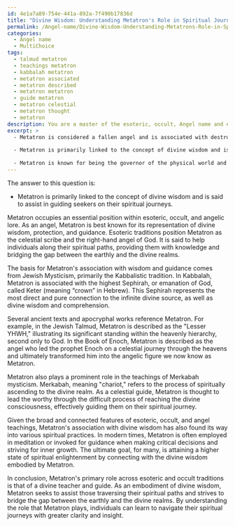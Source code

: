 ```yaml
---
id: 4e1a7a89-754e-441a-892a-7f490b17836d
title: "Divine Wisdom: Understanding Metatron's Role in Spiritual Journeys"
permalink: /Angel-name/Divine-Wisdom-Understanding-Metatrons-Role-in-Spiritual-Journeys/
categories:
  - Angel name
  - MultiChoice
tags:
  - talmud metatron
  - teachings metatron
  - kabbalah metatron
  - metatron associated
  - metatron described
  - metatron metatron
  - guide metatron
  - metatron celestial
  - metatron thought
  - metatron
description: You are a master of the esoteric, occult, Angel name and education, you have written many textbooks on the subject. Respond to the multiple choice question first with the answer, then, fully explain the context of your rational, reasoning, and chain of thought in coming to the determination you have for that answer. Explain related concepts, formulas, or historical context relevant to this conclusion, giving a lesson on the topic to explain the reasoning afterwards.
excerpt: >
  - Metatron is considered a fallen angel and is associated with destruction and chaos.
  
  - Metatron is primarily linked to the concept of divine wisdom and is said to assist in guiding seekers on their spiritual journeys.
  
  - Metatron is known for being the governor of the physical world and is said to support Earth's natural elements.
---
```


The answer to this question is:

- Metatron is primarily linked to the concept of divine wisdom and is said to assist in guiding seekers on their spiritual journeys.

Metatron occupies an essential position within esoteric, occult, and angelic lore. As an angel, Metatron is best known for its representation of divine wisdom, protection, and guidance. Esoteric traditions position Metatron as the celestial scribe and the right-hand angel of God. It is said to help individuals along their spiritual paths, providing them with knowledge and bridging the gap between the earthly and the divine realms.

The basis for Metatron's association with wisdom and guidance comes from Jewish Mysticism, primarily the Kabbalistic tradition. In Kabbalah, Metatron is associated with the highest Sephirah, or emanation of God, called Keter (meaning “crown” in Hebrew). This Sephirah represents the most direct and pure connection to the infinite divine source, as well as divine wisdom and comprehension.

Several ancient texts and apocryphal works reference Metatron. For example, in the Jewish Talmud, Metatron is described as the "Lesser YHWH," illustrating its significant standing within the heavenly hierarchy, second only to God. In the Book of Enoch, Metatron is described as the angel who led the prophet Enoch on a celestial journey through the heavens and ultimately transformed him into the angelic figure we now know as Metatron.

Metatron also plays a prominent role in the teachings of Merkabah mysticism. Merkabah, meaning "chariot," refers to the process of spiritually ascending to the divine realm. As a celestial guide, Metatron is thought to lead the worthy through the difficult process of reaching the divine consciousness, effectively guiding them on their spiritual journey.

Given the broad and connected features of esoteric, occult, and angel teachings, Metatron's association with divine wisdom has also found its way into various spiritual practices. In modern times, Metatron is often employed in meditation or invoked for guidance when making critical decisions and striving for inner growth. The ultimate goal, for many, is attaining a higher state of spiritual enlightenment by connecting with the divine wisdom embodied by Metatron.

In conclusion, Metatron's primary role across esoteric and occult traditions is that of a divine teacher and guide. As an embodiment of divine wisdom, Metatron seeks to assist those traversing their spiritual paths and strives to bridge the gap between the earthly and the divine realms. By understanding the role that Metatron plays, individuals can learn to navigate their spiritual journeys with greater clarity and insight.
